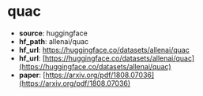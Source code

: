 
# quac
+ **source**: huggingface
+ **hf_path**: allenai/quac
+ **hf_url**: https://huggingface.co/datasets/allenai/quac
+ **hf_url**: [https://huggingface.co/datasets/allenai/quac](https://huggingface.co/datasets/allenai/quac)  
+ **paper**: [https://arxiv.org/pdf/1808.07036](https://arxiv.org/pdf/1808.07036)  
